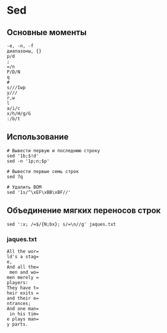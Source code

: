 # Sed

## Основные моменты

```
-e, -n, -f
диапазоны, {}
p/d
;
=/n
P/D/N
q
#
s///Iwp
y///
r,w
l
a/i/c
x/h/H/g/G
:/b/t
```

## Использование

```shell
# Вывести первую и последнюю строку
sed '1b;$!d'
sed -n '1p;n;$p'

# Вывести первые семь строк
sed 7q

# Удалить BOM
sed '1s/^\xEF\xBB\xBF//'
```


## Объединение мягких переносов строк

```shell
sed ':x; /=$/{N;bx}; s/=\n//g' jaques.txt
```

### jaques.txt
```
All the wor=
ld's a stag=
e,
And all the=
 men and wo=
men merely =
players:
They have t=
heir exits =
and their e=
ntrances;
And one man=
 in his tim=
e plays man=
y parts.
```
